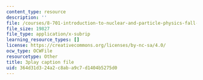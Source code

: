 ```yaml
---
content_type: resource
description: ''
file: /courses/8-701-introduction-to-nuclear-and-particle-physics-fall-2020/364d31d324a2c8aba9c7d1404b5275d0_quSdhgX3NB8.srt
file_size: 19827
file_type: application/x-subrip
learning_resource_types: []
license: https://creativecommons.org/licenses/by-nc-sa/4.0/
ocw_type: OCWFile
resourcetype: Other
title: 3play caption file
uid: 364d31d3-24a2-c8ab-a9c7-d1404b5275d0
---
```

